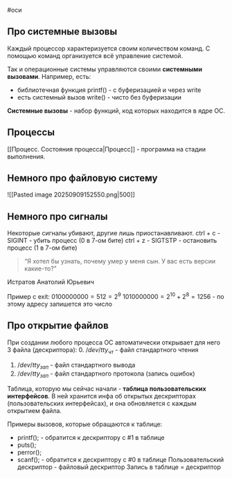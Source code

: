 #оси 
## Про системные вызовы
Каждый процессор характеризуется своим количеством команд. С помощью команд организуется всё управление системой.

Так и операционные системы управляются своими **системными вызовами**.
Например, есть:
- библиотечная функция printf() - с буферизацией и через write
- есть системный вызов write() - чисто без буферизации

**Системные вызовы** - набор функций, код которых находится в ядре ОС.

## Процессы
[[Процесс. Состояния процесса|Процесс]] - программа на стадии выполнения.

## Немного про файловую систему
![[Pasted image 20250909152550.png|500]]


## Немного про сигналы
Некоторые сигналы убивают, другие лишь приостанавливают.
ctrl + c - SIGINT - убить процесс (0 в 7-ом бите)
ctrl + z - SIGTSTP - остановить процесс (1 в 7-ом бите)

> “Я хотел бы узнать, почему умер у меня сын. У вас есть версии какие-то?"

Истратов Анатолий Юрьевич

Пример с  exit:
$0100000000 = 512 = 2^9$
$1010000000 = 2^{10} + 2^{8} = 1256$ - по этому адресу запишется это число

## Про открытие файлов
При создании любого процесса ОС автоматически открывает для него 3 файла (дескриптора):
0. $/dev/tty_{чт}$ - файл стандартного чтения
1. $/dev/tty_{зап}$ - файл стандартного вывода
2. $/dev/tty_{зап}$ - файл стандартного протокола (запись ошибок)

Таблица, которую мы сейчас начали - **таблица пользовательских интерфейсов**. В ней хранится инфа об открытых дескрипторах (пользовательских интерфейсах), и она обновляется с каждым открытием файла.

Примеры вызовов, которые обращаются к таблице:
- printf(); - обратится к дескриптору с #1 в таблице
- puts();
- perror();
- scanf(); - обратится к дескриптору с #0 в таблице
Пользовательский дескриптор - файловый дескриптор
Запись в таблице = дескриптор
